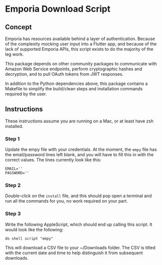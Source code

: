 # Emporia Download Script

## Concept

Emporia has resources available behind a layer of authentication. Because of the complexity mocking user input into a Flutter app, and because of the lack of supported Emporia APIs, this script exists to do the majority of the leg work.

This package depends on other community packages to communicate with Amazon Web Service endpoints, perform cryptographic hashes and decryption, and to pull OAuth tokens from JWT responses.

In addition to the Python dependencies above, this package contains a Makefile to simplify the build/clean steps and installation commands required by the user.

## Instructions

These instructions assume you are running on a Mac, or at least have zsh installed.

### Step 1

Update the empy file with your credentials. At the moment, the `empy` file has the email/password lines left blank, and you will have to fill this in with the correct values. The lines currently look like this:

```
EMAIL=''
PASSWORD=''
```

### Step 2

Double-click on the `install` file, and this should pop open a terminal and run all the commands for you, no work required on your part.

### Step 3

Write the following AppleScript, which should end up calling this script. It would look like the following:

```
do shell script "empy"
```

This will download a CSV file to your ~/Downloads folder. The CSV is titled with the current date and time to help distinguish it from subsequent downloads.
